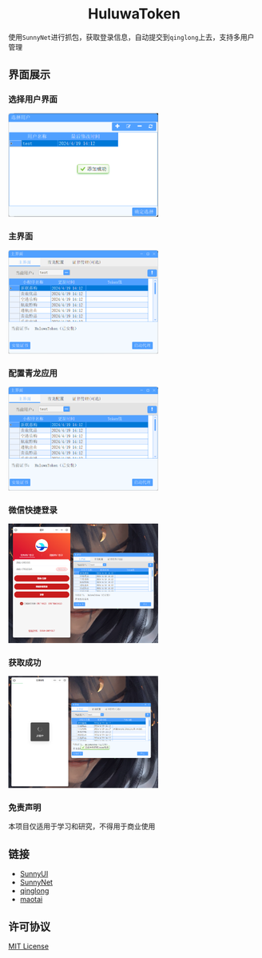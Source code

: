 <h1 align="center">
  HuluwaToken
</h1>

使用`SunnyNet`进行抓包，获取登录信息，自动提交到`qinglong`上去，支持多用户管理

## 界面展示
### 选择用户界面
<img width="300" src='docs/imgs/login-add.png' />

### 主界面
<img width="300" src='docs/imgs/main.png' />

### 配置青龙应用
<img width="300"  src='docs/imgs/main.png' />

### 微信快捷登录
<img width="300" src='docs/imgs/wx-login.png' />

### 获取成功
<img width="300" src='docs/imgs/wx-login-success.png' />

### 免责声明

本项目仅适用于学习和研究，不得用于商业使用

## 链接

- [SunnyUI](https://github.com/yhuse/SunnyUI.git)
- [SunnyNet](https://github.com/qtgolang/SunnyNet.git)
- [qinglong](https://github.com/whyour/qinglong.git)
- [maotai](https://github.com/yize8888/maotai.git)

## 许可协议

[MIT License](LICENSE)